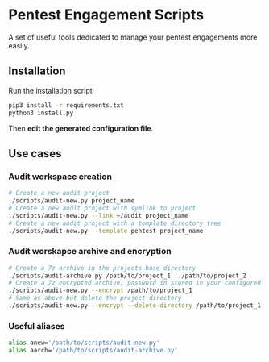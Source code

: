 # Pentest Engagement Scripts
A set of useful tools dedicated to manage your pentest engagements more easily.

## Installation
Run the installation script
```bash
pip3 install -r requirements.txt
python3 install.py
```

Then **edit the generated configuration file**.

## Use cases
### Audit workspace creation
```bash
# Create a new audit project
./scripts/audit-new.py project_name
# Create a new audit project with symlink to project
./scripts/audit-new.py --link ~/audit project_name
# Create a new audit project with a template directory tree
./scripts/audit-new.py --template pentest project_name
```

### Audit worskapce archive and encryption
```bash
# Create a 7z archive in the projects base directory
./scripts/audit-archive.py /path/to/project_1 ../path/to/project_2
# Create a 7z encrypted archive; password in stored in your configured keepass DB
./scripts/audit-new.py --encrypt /path/to/project_1
# Same as above but delete the project directory
./scripts/audit-new.py --encrypt --delete-directory /path/to/project_1
```

### Useful aliases
```bash
alias anew='/path/to/scripts/audit-new.py'
alias aarch='/path/to/scripts/audit-archive.py'
```